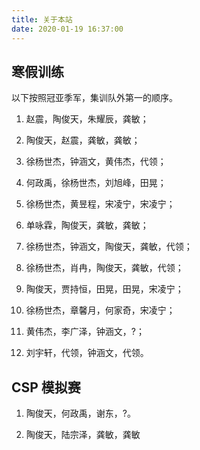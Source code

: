 ```yaml
---
title: 关于本站
date: 2020-01-19 16:37:00
---
```


## 寒假训练

以下按照冠亚季军，集训队外第一的顺序。

1. 赵震，陶俊天，朱耀辰，龚敏；

2. 陶俊天，赵震，龚敏，龚敏；

3. 徐杨世杰，钟涵文，黄伟杰，代领；

4. 何政禹，徐杨世杰，刘旭峰，田晃；

5. 徐杨世杰，黄昱程，宋凌宁，宋凌宁；

6. 单咏霖，陶俊天，龚敏，龚敏；

7. 徐杨世杰，钟涵文，陶俊天，龚敏，代领；

8. 徐杨世杰，肖冉，陶俊天，龚敏，代领；

9. 陶俊天，贾持恒，田晃，田晃，宋凌宁；

10. 徐杨世杰，章馨月，何家奇，宋凌宁；

11. 黄伟杰，李广泽，钟涵文，?；

12. 刘宇轩，代领，钟涵文，代领。

## CSP 模拟赛

1. 陶俊天，何政禹，谢东，?。

2. 陶俊天，陆宗泽，龚敏，龚敏
